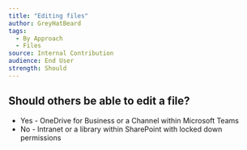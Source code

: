```yaml
---
title: "Editing files"
author: GreyHatBeard
tags: 
  - By Approach
  - Files
source: Internal Contribution
audience: End User
strength: Should
---
```

## Should others be able to edit a file?
- Yes - OneDrive for Business or a Channel within Microsoft Teams
- No - Intranet or a library within SharePoint with locked down permissions
